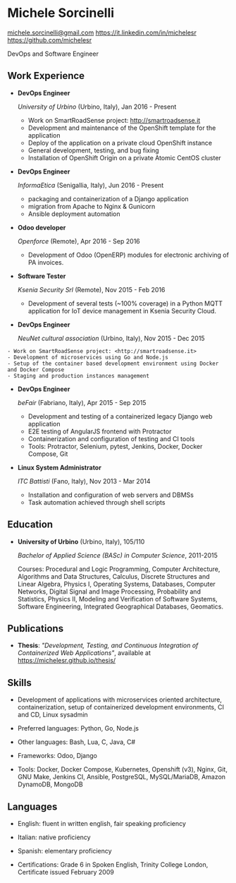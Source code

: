 # Michele Sorcinelli


<michele.sorcinelli@gmail.com>
<https://it.linkedin.com/in/michelesr>
<https://github.com/michelesr>

DevOps and Software Engineer

## Work Experience

*   **DevOps Engineer**

    *University of Urbino* (Urbino, Italy), Jan 2016 - Present

    - Work on SmartRoadSense project: <http://smartroadsense.it>
    - Development and maintenance of the OpenShift template for the application
    - Deploy of the application on a private cloud OpenShift instance
    - General development, testing, and bug fixing
    - Installation of OpenShift Origin on a private Atomic CentOS cluster

*   **DevOps Engineer**

    *InformaEtica* (Senigallia, Italy), Jun 2016 - Present
    - packaging and containerization of a Django application
    - migration from Apache to Nginx & Gunicorn
    - Ansible deployment automation

*   **Odoo developer**

    *Openforce* (Remote), Apr 2016 - Sep 2016

    - Development of Odoo (OpenERP) modules for electronic archiving of PA
      invoices.

*   **Software Tester**

    *Ksenia Security Srl* (Remote), Nov 2015 - Feb 2016

    - Development of several tests (~100% coverage) in a Python MQTT
      application for IoT device management in Ksenia Security Cloud.

*    **DevOps Engineer**

     *NeuNet cultural association* (Urbino, Italy), Nov 2015 - Dec 2015

    - Work on SmartRoadSense project: <http://smartroadsense.it>
    - Development of microservices using Go and Node.js
    - Setup of the container based development environment using Docker and Docker Compose
    - Staging and production instances management

*   **DevOps Engineer**

    *beFair* (Fabriano, Italy), Apr 2015 - Sep 2015

    -   Development and testing of a containerized legacy Django web application
    -   E2E testing of AngularJS frontend with Protractor
    -   Containerization and configuration of testing and CI tools
    -   Tools: Protractor, Selenium, pytest, Jenkins, Docker, Docker Compose, Git

*   **Linux System Administrator**

    *ITC Battisti* (Fano, Italy), Nov 2013 - Mar 2014

    -   Installation and configuration of web servers and DBMSs
    -   Task automation achieved through shell scripts

## Education

*   **University of Urbino** (Urbino, Italy), 105/110

    *Bachelor of Applied Science (BASc) in Computer Science*, 2011-2015

    Courses: Procedural and Logic Programming, Computer Architecture, Algorithms and Data
    Structures, Calculus, Discrete Structures and Linear Algebra, Physics I,
    Operating Systems, Databases, Computer Networks, Digital Signal and Image
    Processing, Probability and Statistics, Physics II, Modeling and
    Verification of Software Systems, Software Engineering, Integrated
    Geographical Databases, Geomatics.

## Publications

*  **Thesis**: *"Development, Testing, and Continuous Integration of Containerized Web
   Applications"*, available at <https://michelesr.github.io/thesis/>

## Skills

-  Development of applications with microservices oriented architecture,
   containerization, setup of containerized development environments, CI and CD,
   Linux sysadmin

-  Preferred languages: Python, Go, Node.js
-  Other languages: Bash, Lua, C, Java, C#
-  Frameworks: Odoo, Django
-  Tools: Docker, Docker Compose, Kubernetes, Openshift (v3), Nginx, Git, GNU
   Make, Jenkins CI, Ansible, PostgreSQL, MySQL/MariaDB, Amazon DynamoDB, MongoDB

## Languages

- English: fluent in written english, fair speaking proficiency
- Italian: native proficiency
- Spanish: elementary proficiency

- Certifications: Grade 6 in Spoken English, Trinity College London, Certificate
issued February 2009
